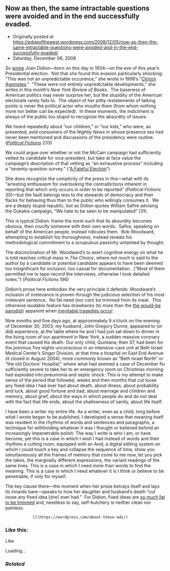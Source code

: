 ## Now as then, the same intractable questions were avoided and in the end successfully evaded.

 * Originally posted at https://edgeofthewest.wordpress.com/2008/12/05/now-as-then-the-same-intractable-questions-were-avoided-and-in-the-end-successfully-evaded/
 * Saturday, December 06, 2008

So [wrote](http://www.nybooks.com/articles/22017) Joan Didion—born on this day in 1934—on the eve of this year’s Presidential election.  Not that she found this evasion particularly shocking: “This was not an unpredictable occurence,” she wrote in 1998’s “[Clinton Agonistes](http://www.nybooks.com/articles/699).”  “These were not entirely unpredictable developments,” she writes in this month’s _New York Review of Books_.  The baseness of American politics may never surprise her, but the stupidity of the American electorate rarely fails to.  The object of her pithy restatements of talking points is never the political actor who mouths them (from whom nothing more nor better can be expected).  In these moments, the indictment is always of the public too stupid to recognize the absurdity of issues:

We heard repeatedly about “our children,” or “our kids,” who were, as presented, avid consumers of the _Nightly News_ in whose presence sex had never been mentioned and discussions of the presidency were routine. (_[Political Fictions](http://www.amazon.com/exec/obidos/ASIN/0375718907/diesekoschmar-20)_ 233)

We could argue over whether or not the McCain campaign had sufficiently vetted its candidate for vice-president, but take at face value the campaign’s description of that vetting as “an exhaustive process” including a “seventy-question survey.” (“[A Fateful Election](http://www.nybooks.com/articles/22017)“)

She does recognize the complicity of the press in this—what with its “arresting enthusiasm for overlooking the contradictions inherent in reporting that which only occurs in order to be reported” (_Political Fictions_ 30)—but the fault belongs less to the stewards of democracy and their flacks for behaving thus than to the public who willingly consumes it.  We are a deeply stupid republic, but as Didion quotes William Safire advising the Dukakis campaign, “We hate to be seen to be manipulated” (31).

This is typical Didion: frame the norm such that its absurdity becomes obvious, then crucify someone with their own words.  Safire, speaking on behalf of the American people, instead ridicules them.  Bob Woodward, attempting to establish his thoroughness, instead reveals his methodological commitment to a scrupulous passivity untainted by thought:

The discinclination of Mr. Woodward’s to exert cognitive energy on what he is told reaches critical mass in _The Choice_, where not much is said to the author by a candidate or potential candidate appears to have been deemed too insignificant for inclusion, too casual for documentation.  (“Most of them permitted me to tape-record the interviews, otherwise I took detailed notes.”) (_Political Fictions_ 196)

Didion’s prose here embodies the very principle it defends: Woodward’s inclusion of irrelevance is proven through the judicious selection of his most irrelevant sentence.  No fat need (nor _can_) be trimmed from its meat.  This otherwise laudable feature has drawbacks (to more than the [the would-be parodist](http://acephalous.typepad.com/acephalous/2006/04/this\_afternoon\_.html)) apparent when [inevitable tragedies occur](http://acephalous.typepad.com/didion.htm):

Nine months and five days ago, at approximately 9 o’clock on the evening of December 30, 2003, my husband, John Gregory Dunne, appeared to (or did) experience, at the table where he and I had just sat down to dinner in the living room of our apartment in New York, a sudden massive coronary event that caused his death. Our only child, Quintana, then 37, had been for the previous five nights unconscious in an intensive-care unit at Beth Israel Medical Center’s Singer Division, at that time a hospital on East End Avenue (it closed in August 2004), more commonly known as “Beth Israel North” or “the old Doctors’ Hospital,” where what had seemed a case of December flu sufficiently severe to take her to an emergency room on Christmas morning had exploded into pneumonia and septic shock. This is my attempt to make sense of the period that followed, weeks and then months that cut loose any fixed idea I had ever had about death, about illness, about probability and luck, about good fortune and bad, about marriage and children and memory, about grief, about the ways in which people do and do not deal with the fact that life ends, about the shallowness of sanity, about life itself.

I have been a writer my entire life. As a writer, even as a child, long before what I wrote began to be published, I developed a sense that meaning itself was resident in the rhythms of words and sentences and paragraphs, a technique for withholding whatever it was I thought or believed behind an increasingly impenetrable polish. The way I write is who I am, or have become, yet this is a case in which I wish I had instead of words and their rhythms a cutting room, equipped with an Avid, a digital editing system on which I could touch a key and collapse the sequence of time, show you simultaneously all the frames of memory that come to me now, let you pick the takes, the marginally different expressions, the variant readings of the same lines. This is a case in which I need more than words to find the meaning. This is a case in which I need whatever it is I think or believe to be penetrable, if only for myself.

The key clause there—the moment when her prose betrays itself and lays its innards bare—speaks to how her daughter and husband’s death “cut loose any fixed idea [she] ever had.”  For Didion, fixed ideas are [so much fat to be trimmed](http://acephalous.typepad.com/acephalous/2005/06/new\_post\_by\_yt\_.html) and, needless to say, self-butchery is neither clean nor painless.

		

			

				[](https://wordpress.com/about-these-ads/)
				

					
				

			

		

### Like this:

Like

 
Loading...

[]()

### _Related_


